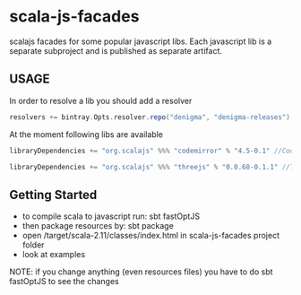 scala-js-facades
===================

scalajs facades for some popular javascript libs.
Each javascript lib is a separate subproject and is published as separate artifact.

USAGE
-----

In order to resolve a lib you should add a resolver
```scala
resolvers += bintray.Opts.resolver.repo("denigma", "denigma-releases")
```

At the moment following libs are available

```scala
libraryDependencies += "org.scalajs" %%% "codemirror" % "4.5-0.1" //CodeMirror editor
```
```scala
libraryDependencies += "org.scalajs" %%% "threejs" % "0.0.68-0.1.1" //THREE.js lib
```

Getting Started
---------------
* to compile scala to javascript run:   sbt fastOptJS
* then package resources by: sbt package
* open /target/scala-2.11/classes/index.html in scala-js-facades project folder
* look at examples

NOTE: if you change anything (even resources files) you have to do sbt fastOptJS to see the changes
